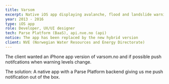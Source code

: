 ```yaml
---
title: Varsom
excerpt: Native iOS app displaying avalanche, flood and landslide warning forecasts.
year: 2013 - 2016
type: iOS app
role: Developer, UX/UI designer
tech: Parse Platform (BaaS), api.nve.no (api)
notice: The app has been replaced by the new hybrid version
client: NVE (Norwegian Water Resources and Energy Directorate)
---
```


The client wanted an iPhone app version of varsom.no and if possible push notifcations when warning levels change. 

The solution: A native app with a Parse Platform backend giving us me push notification out of the box.